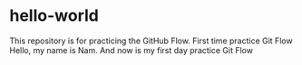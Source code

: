 # hello-world
This repository is for practicing the GitHub Flow.
First time practice Git Flow
Hello, my name is Nam. 
And now is my first day practice Git Flow 
